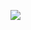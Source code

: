 [![](https://mermaid.ink/img/pako:eNq1VD1v2zAQ_SsEZ3006aYhU4sWRZIO9tSqw5k8SRdJJEueXAeG_3tPlpqhQYA6SDWR777ePR3vqI23qCud8OeEzuAHgjbCWDslX4DIZCiAY7WL_lfC-Nwg4H7GF8vqlt_cLHilPn3cqo45pKosE0-WMBUmFR0OiVxPRUMlHmAMA0IIZQqwJALDtAfGp_wzuJxzyb7WqdTn7d2tst5MIzpevCw-C34bciOQE3O6jCF3qCRINTTgfyYo6hUPr6D3BfawMZEC_wvLey9QpLZj5Rv1lGgridaLSiwTkhQe0ExMrv27yjx1goHUQzYdpsVh8_VeNdGP59vbSmOBZ228u0yd70dVyxtxPE-XruRyHjiS3iA91joTRFLjYrt-d_0-v8qvaq1OmSqKQv141R83nYiAOR6kbCLvpMPRtDtECv2IgwuD7f2OTLfz0NsG0LuSRmgxldY7zGd5i-DayydBglQg8wJrnekRozwDKyvjODvVWqLGtX0Lsa917U7iBxP7zaMzuuI4YaanMMu0rhddNTAkQdES-3i37KDzKsq0bJVv3v_xOf0GU6GdTQ?type=png)](https://mermaid.live/edit#pako:eNq1VD1v2zAQ_SsEZ3006aYhU4sWRZIO9tSqw5k8SRdJJEueXAeG_3tPlpqhQYA6SDWR777ePR3vqI23qCud8OeEzuAHgjbCWDslX4DIZCiAY7WL_lfC-Nwg4H7GF8vqlt_cLHilPn3cqo45pKosE0-WMBUmFR0OiVxPRUMlHmAMA0IIZQqwJALDtAfGp_wzuJxzyb7WqdTn7d2tst5MIzpevCw-C34bciOQE3O6jCF3qCRINTTgfyYo6hUPr6D3BfawMZEC_wvLey9QpLZj5Rv1lGgridaLSiwTkhQe0ExMrv27yjx1goHUQzYdpsVh8_VeNdGP59vbSmOBZ228u0yd70dVyxtxPE-XruRyHjiS3iA91joTRFLjYrt-d_0-v8qvaq1OmSqKQv141R83nYiAOR6kbCLvpMPRtDtECv2IgwuD7f2OTLfz0NsG0LuSRmgxldY7zGd5i-DayydBglQg8wJrnekRozwDKyvjODvVWqLGtX0Lsa917U7iBxP7zaMzuuI4YaanMMu0rhddNTAkQdES-3i37KDzKsq0bJVv3v_xOf0GU6GdTQ)